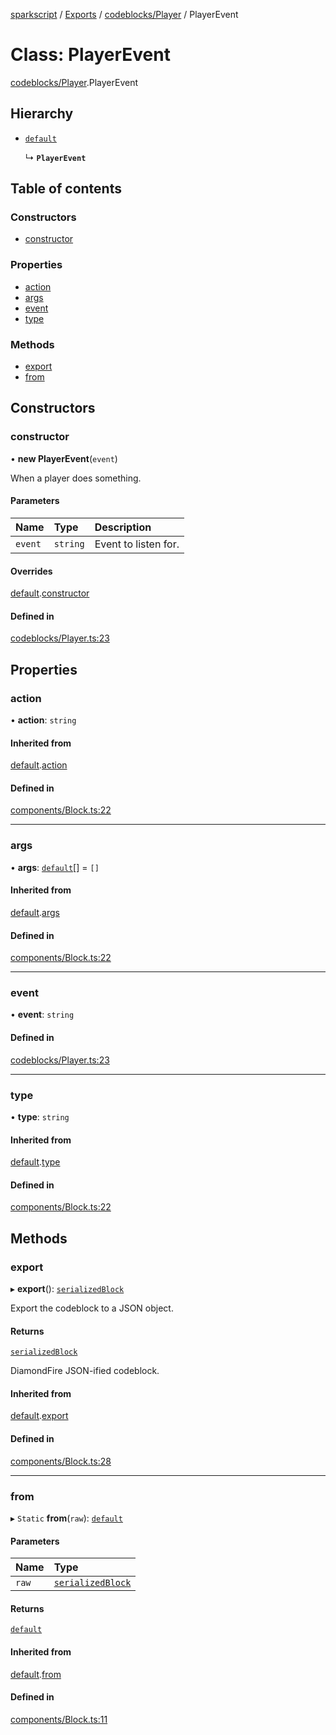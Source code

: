 [sparkscript](../README.md) / [Exports](../modules.md) / [codeblocks/Player](../modules/codeblocks_Player.md) / PlayerEvent

# Class: PlayerEvent

[codeblocks/Player](../modules/codeblocks_Player.md).PlayerEvent

## Hierarchy

- [`default`](components_Block.default.md)

  ↳ **`PlayerEvent`**

## Table of contents

### Constructors

- [constructor](codeblocks_Player.PlayerEvent.md#constructor)

### Properties

- [action](codeblocks_Player.PlayerEvent.md#action)
- [args](codeblocks_Player.PlayerEvent.md#args)
- [event](codeblocks_Player.PlayerEvent.md#event)
- [type](codeblocks_Player.PlayerEvent.md#type)

### Methods

- [export](codeblocks_Player.PlayerEvent.md#export)
- [from](codeblocks_Player.PlayerEvent.md#from)

## Constructors

### constructor

• **new PlayerEvent**(`event`)

When a player does something.

#### Parameters

| Name | Type | Description |
| :------ | :------ | :------ |
| `event` | `string` | Event to listen for. |

#### Overrides

[default](components_Block.default.md).[constructor](components_Block.default.md#constructor)

#### Defined in

[codeblocks/Player.ts:23](https://github.com/UserUNP/sparkscript/blob/cae50c6/src/codeblocks/Player.ts#L23)

## Properties

### action

• **action**: `string`

#### Inherited from

[default](components_Block.default.md).[action](components_Block.default.md#action)

#### Defined in

[components/Block.ts:22](https://github.com/UserUNP/sparkscript/blob/cae50c6/src/components/Block.ts#L22)

___

### args

• **args**: [`default`](components_Value.default.md)[] = `[]`

#### Inherited from

[default](components_Block.default.md).[args](components_Block.default.md#args)

#### Defined in

[components/Block.ts:22](https://github.com/UserUNP/sparkscript/blob/cae50c6/src/components/Block.ts#L22)

___

### event

• **event**: `string`

#### Defined in

[codeblocks/Player.ts:23](https://github.com/UserUNP/sparkscript/blob/cae50c6/src/codeblocks/Player.ts#L23)

___

### type

• **type**: `string`

#### Inherited from

[default](components_Block.default.md).[type](components_Block.default.md#type)

#### Defined in

[components/Block.ts:22](https://github.com/UserUNP/sparkscript/blob/cae50c6/src/components/Block.ts#L22)

## Methods

### export

▸ **export**(): [`serializedBlock`](../interfaces/components_Block.serializedBlock.md)

Export the codeblock to a JSON object.

#### Returns

[`serializedBlock`](../interfaces/components_Block.serializedBlock.md)

DiamondFire JSON-ified codeblock.

#### Inherited from

[default](components_Block.default.md).[export](components_Block.default.md#export)

#### Defined in

[components/Block.ts:28](https://github.com/UserUNP/sparkscript/blob/cae50c6/src/components/Block.ts#L28)

___

### from

▸ `Static` **from**(`raw`): [`default`](components_Block.default.md)

#### Parameters

| Name | Type |
| :------ | :------ |
| `raw` | [`serializedBlock`](../interfaces/components_Block.serializedBlock.md) |

#### Returns

[`default`](components_Block.default.md)

#### Inherited from

[default](components_Block.default.md).[from](components_Block.default.md#from)

#### Defined in

[components/Block.ts:11](https://github.com/UserUNP/sparkscript/blob/cae50c6/src/components/Block.ts#L11)
